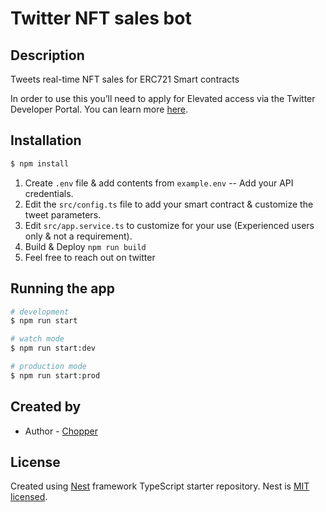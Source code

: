 <h1>Twitter NFT sales bot</h1>

## Description

Tweets real-time NFT sales for ERC721 Smart contracts

In order to use this you’ll need to apply for Elevated access via the Twitter Developer Portal. You can learn more [here](https://developer.twitter.com/en/docs/twitter-api/getting-started/about-twitter-api#v2-access-leve).

## Installation

```bash
$ npm install
```

1. Create `.env` file & add contents from `example.env` -- Add your API credentials.
2. Edit the `src/config.ts` file to add your smart contract & customize the tweet parameters.
3. Edit `src/app.service.ts` to customize for your use (Experienced users only & not a requirement).
4. Build & Deploy `npm run build`
5. Feel free to reach out on twitter

## Running the app

```bash
# development
$ npm run start

# watch mode
$ npm run start:dev

# production mode
$ npm run start:prod
```

## Created by

- Author - [Chopper](https://twitter.com/chopper__dad)

## License

Created using [Nest](https://github.com/nestjs/nest) framework TypeScript starter repository.
Nest is [MIT licensed](LICENSE).

